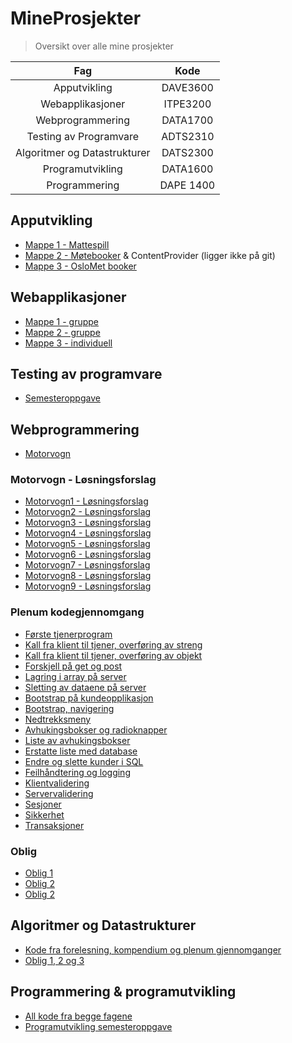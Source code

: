 # MineProsjekter
> Oversikt over alle mine prosjekter

| Fag | Kode |
| :---: | :---:|
| Apputvikling | DAVE3600 |
| Webapplikasjoner | ITPE3200 |
| Webprogrammering | DATA1700 |
| Testing av Programvare | ADTS2310 |
| Algoritmer og Datastrukturer| DATS2300 |
| Programutvikling | DATA1600 |
| Programmering | DAPE 1400 |



## Apputvikling
- [Mappe 1 - Mattespill](https://github.com/nikolasekiw/AndroidUtvikling_Mappe1_MatteSpill)
- [Mappe 2 - Møtebooker](https://github.com/nikolasekiw/AndroidUtvikling_Mappe2_MoteBooker) & ContentProvider (ligger ikke på git)
- [Mappe 3 - OsloMet booker](https://github.com/nikolasekiw/AndroidUtvikling_Mappe3_OsloMetBooker)

## Webapplikasjoner
- [Mappe 1 - gruppe]()
- [Mappe 2 - gruppe](https://github.com/nikolasekiw/Webapplikasjoner_Mappe1_2)
- [Mappe 3 - individuell](https://github.com/nikolasekiw/Webapplikasjoner-Mappe3_IndividuellOppg)

## Testing av programvare
- [Semesteroppgave](https://github.com/nikolasekiw/ADTS2310/tree/master/Testing%20semesteroppgave)

## Webprogrammering
- [Motorvogn](https://github.com/nikolasekiw/DATA1700/tree/master/Motorvogn)

### Motorvogn - Løsningsforslag
- [Motorvogn1 - Løsningsforslag](https://github.com/nikolasekiw/DATA1700/tree/master/L%C3%B8sningsforslag_motorvogn1)
- [Motorvogn2 - Løsningsforslag](https://github.com/nikolasekiw/DATA1700/tree/master/L%C3%B8sningsforslag_motorvogn2)
- [Motorvogn3 - Løsningsforslag](https://github.com/nikolasekiw/DATA1700/tree/master/L%C3%B8sningsforslag_motorvogn3)
- [Motorvogn4 - Løsningsforslag](https://github.com/nikolasekiw/DATA1700/tree/master/L%C3%B8sningsforslag_motorvogn4)
- [Motorvogn5 - Løsningsforslag](https://github.com/nikolasekiw/DATA1700/tree/master/L%C3%B8sningsforslag_motorvogn5)
- [Motorvogn6 - Løsningsforslag](https://github.com/nikolasekiw/DATA1700/tree/master/L%C3%B8sningsforslag_motorvogn6)
- [Motorvogn7 - Løsningsforslag](https://github.com/nikolasekiw/DATA1700/tree/master/L%C3%B8sningsforslag_motorvogn7)
- [Motorvogn8 - Løsningsforslag](https://github.com/nikolasekiw/DATA1700/tree/master/L%C3%B8sningsforslag_motorvogn8)
- [Motorvogn9 - Løsningsforslag](https://github.com/nikolasekiw/DATA1700/tree/master/L%C3%B8sningsforslag_motorvogn9)

### Plenum kodegjennomgang
- [Første tjenerprogram](https://github.com/nikolasekiw/DATA1700/tree/master/webprog1%20-%20f%C3%B8rsteTjenerProgram)
- [Kall fra klient til tjener, overføring av streng](https://github.com/nikolasekiw/DATA1700/tree/master/webprog2%20-%20kall%20fra%20klient%20til%20tjener%2C%20overf%C3%B8ring%20av%20streng)
- [Kall fra klient til tjener, overføring av objekt](https://github.com/nikolasekiw/DATA1700/tree/master/webprog3%20-%20fra%20klient%20til%20tjener%2C%20overf%C3%B8ring%20av%20objekt)
- [Forskjell på get og post](https://github.com/nikolasekiw/DATA1700/tree/master/webprog4%20-%20forskjell%20pa%CC%8A%20get%20og%20post)
- [Lagring i array på server](https://github.com/nikolasekiw/DATA1700/tree/master/webprog5%20-%20lagring%20i%20array%20pa%CC%8A%20server)
- [Sletting av dataene på server](https://github.com/nikolasekiw/DATA1700/tree/master/webprog6%20-%20sletting%20av%20dataene%20pa%CC%8A%20server)
- [Bootstrap på kundeopplikasjon](https://github.com/nikolasekiw/DATA1700/tree/master/webprog7%20-%20bootstrap%20pa%CC%8A%20kundeapplikasjonen)
- [Bootstrap, navigering](https://github.com/nikolasekiw/DATA1700/tree/master/webprog8%20-%20navigering%20bootstrap)
- [Nedtrekksmeny](https://github.com/nikolasekiw/DATA1700/tree/master/webprog9%20-%20nedtrekksmeny)
- [Avhukingsbokser og radioknapper](https://github.com/nikolasekiw/DATA1700/tree/master/webprog10%20-%20avhukingsbokser%20og%20radioknapper)
- [Liste av avhukingsbokser](https://github.com/nikolasekiw/DATA1700/tree/master/webprog11%20-%20liste%20av%20avhukingsbokser)
- [Erstatte liste med database](https://github.com/nikolasekiw/DATA1700/tree/master/webprog12%20-%20erstatte%20array%20med%20database)
- [Endre og slette kunder i SQL](https://github.com/nikolasekiw/DATA1700/tree/master/webprog13%20-%20endre%20og%20slette%20kunder%20i%20sql)
- [Feilhåndtering og logging](https://github.com/nikolasekiw/DATA1700/tree/master/webprog14%20-%20feilha%CC%8Andtering%20og%20logging)
- [Klientvalidering](https://github.com/nikolasekiw/DATA1700/tree/master/webprog15%20-%20klientvalidering)
- [Servervalidering](https://github.com/nikolasekiw/DATA1700/tree/master/webprog16%20-%20servervalidering)
- [Sesjoner](https://github.com/nikolasekiw/DATA1700/tree/master/webprog17%20-%20sesjoner)
- [Sikkerhet](https://github.com/nikolasekiw/DATA1700/tree/master/webprog18%20-%20sikkerhet)
- [Transaksjoner](https://github.com/nikolasekiw/DATA1700/tree/master/webprog19%20-%20transaksjoner)

### Oblig
- [Oblig 1](https://github.com/nikolasekiw/DATA1700-Oblig/tree/master/DATA1700%20Oblig1)
- [Oblig 2](https://github.com/nikolasekiw/DATA1700-Oblig/tree/master/DATA1700%20Oblig2)
- [Oblig 2](https://github.com/nikolasekiw/DATA1700-Oblig/tree/master/DATA1700%20Oblig3)

## Algoritmer og Datastrukturer
- [Kode fra forelesning, kompendium og plenum gjennomganger](https://github.com/nikolasekiw/DATS2300)
- [Oblig 1, 2 og 3](https://github.com/nikolasekiw/AlgDatOblig)

## Programmering & programutvikling
- [All kode fra begge fagene](https://github.com/nikolasekiw/DAPE1400-DATA1600)
- [Programutvikling semesteroppgave](https://github.com/nikolasekiw/DATA1600-Semesteroppgave)
